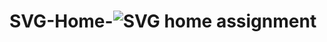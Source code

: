 # SVG-Home-![SVG home assignment](https://github.com/sakshiy2000/SVG-Home-/assets/127825022/7429568e-8a56-4091-a587-632063a58848)
